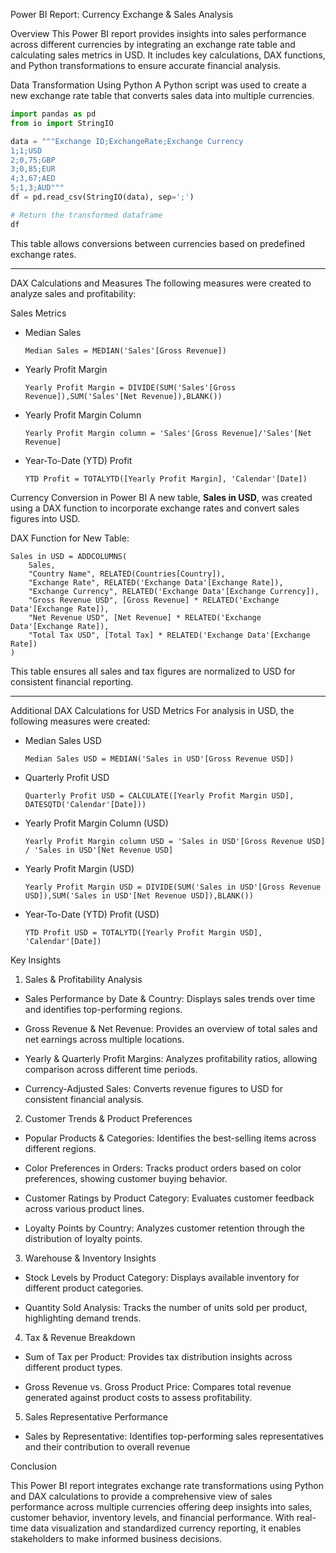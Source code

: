 Power BI Report: Currency Exchange & Sales Analysis

Overview
This Power BI report provides insights into sales performance across different currencies by integrating an exchange rate table and calculating sales metrics in USD. It includes key calculations, DAX functions, and Python transformations to ensure accurate financial analysis.


Data Transformation Using Python
A Python script was used to create a new exchange rate table that converts sales data into multiple currencies.

```python
import pandas as pd 
from io import StringIO

data = """Exchange ID;ExchangeRate;Exchange Currency
1;1;USD
2;0,75;GBP
3;0,85;EUR
4;3,67;AED
5;1,3;AUD"""
df = pd.read_csv(StringIO(data), sep=';')

# Return the transformed dataframe
df   
```
This table allows conversions between currencies based on predefined exchange rates.

---

DAX Calculations and Measures
The following measures were created to analyze sales and profitability:

Sales Metrics
- Median Sales
  ```DAX
  Median Sales = MEDIAN('Sales'[Gross Revenue])
  ```

- Yearly Profit Margin
  ```DAX
  Yearly Profit Margin = DIVIDE(SUM('Sales'[Gross Revenue]),SUM('Sales'[Net Revenue]),BLANK())
  ```

- Yearly Profit Margin Column
  ```DAX
  Yearly Profit Margin column = 'Sales'[Gross Revenue]/'Sales'[Net Revenue]
  ```

- Year-To-Date (YTD) Profit
  ```DAX
  YTD Profit = TOTALYTD([Yearly Profit Margin], 'Calendar'[Date])
  ```


Currency Conversion in Power BI
A new table, **Sales in USD**, was created using a DAX function to incorporate exchange rates and convert sales figures into USD.

DAX Function for New Table:
```DAX
Sales in USD = ADDCOLUMNS(
    Sales, 
    "Country Name", RELATED(Countries[Country]), 
    "Exchange Rate", RELATED('Exchange Data'[Exchange Rate]), 
    "Exchange Currency", RELATED('Exchange Data'[Exchange Currency]), 
    "Gross Revenue USD", [Gross Revenue] * RELATED('Exchange Data'[Exchange Rate]), 
    "Net Revenue USD", [Net Revenue] * RELATED('Exchange Data'[Exchange Rate]), 
    "Total Tax USD", [Total Tax] * RELATED('Exchange Data'[Exchange Rate])
)
```
This table ensures all sales and tax figures are normalized to USD for consistent financial reporting.

---

Additional DAX Calculations for USD Metrics
For analysis in USD, the following measures were created:

- Median Sales USD
  ```DAX
  Median Sales USD = MEDIAN('Sales in USD'[Gross Revenue USD])
  ```

- Quarterly Profit USD
  ```DAX
  Quarterly Profit USD = CALCULATE([Yearly Profit Margin USD], DATESQTD('Calendar'[Date]))
  ```

- Yearly Profit Margin Column (USD)
  ```DAX
  Yearly Profit Margin column USD = 'Sales in USD'[Gross Revenue USD] / 'Sales in USD'[Net Revenue USD]
  ```

- Yearly Profit Margin (USD)
  ```DAX
  Yearly Profit Margin USD = DIVIDE(SUM('Sales in USD'[Gross Revenue USD]),SUM('Sales in USD'[Net Revenue USD]),BLANK())
  ```

- Year-To-Date (YTD) Profit (USD)
  ```DAX
  YTD Profit USD = TOTALYTD([Yearly Profit Margin USD], 'Calendar'[Date]) 
  ```

Key Insights


1. Sales & Profitability Analysis

- Sales Performance by Date & Country: Displays sales trends over time and identifies top-performing regions.

- Gross Revenue & Net Revenue: Provides an overview of total sales and net earnings across multiple locations.

- Yearly & Quarterly Profit Margins: Analyzes profitability ratios, allowing comparison across different time periods.

- Currency-Adjusted Sales: Converts revenue figures to USD for consistent financial analysis.

2. Customer Trends & Product Preferences

- Popular Products & Categories: Identifies the best-selling items across different regions.

- Color Preferences in Orders: Tracks product orders based on color preferences, showing customer buying behavior.

- Customer Ratings by Product Category: Evaluates customer feedback across various product lines.

- Loyalty Points by Country: Analyzes customer retention through the distribution of loyalty points.

3. Warehouse & Inventory Insights

- Stock Levels by Product Category: Displays available inventory for different product categories.

- Quantity Sold Analysis: Tracks the number of units sold per product, highlighting demand trends.

4. Tax & Revenue Breakdown

- Sum of Tax per Product: Provides tax distribution insights across different product types.

- Gross Revenue vs. Gross Product Price: Compares total revenue generated against product costs to assess profitability.

5. Sales Representative Performance

- Sales by Representative: Identifies top-performing sales representatives and their contribution to overall revenue

Conclusion

This Power BI report integrates exchange rate transformations using Python and DAX calculations to provide a comprehensive view of sales performance across multiple currencies offering deep insights into sales, customer behavior, inventory levels, and financial performance. With real-time data visualization and standardized currency reporting, it enables stakeholders to make informed business decisions.
